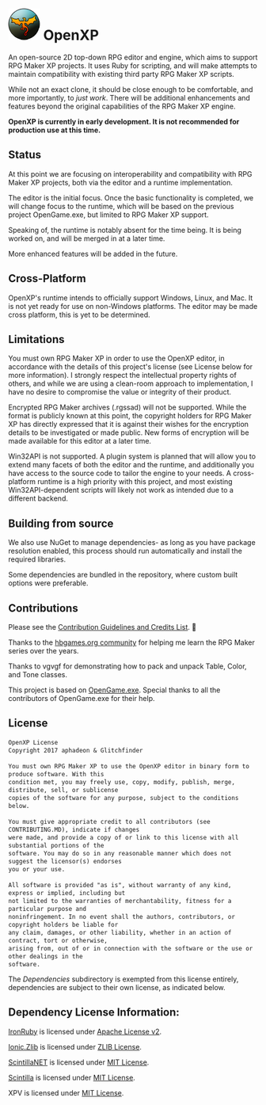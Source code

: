# ![logo](Tools/logo.png) OpenXP
An open-source 2D top-down RPG editor and engine, which aims to support RPG Maker XP projects. 
It uses Ruby for scripting, and will make attempts to maintain compatibility with existing third 
party RPG Maker XP scripts.

While not an exact clone, it should be close enough to be comfortable, and more importantly, to 
*just work*.  There will be additional enhancements and features beyond the original capabilities 
of the RPG Maker XP engine.

**OpenXP is currently in early development.  It is not recommended for production use at this time.**


Status
--------
At this point we are focusing on interoperability and compatibility with RPG Maker XP projects, both 
via the editor and a runtime implementation.

The editor is the initial focus.  Once the basic functionality is completed, we will change focus to 
the runtime, which will be based on the previous project OpenGame.exe, but limited to RPG Maker XP 
support.

Speaking of, the runtime is notably absent for the time being. It is being worked on, and will be 
merged in at a later time.

More enhanced features will be added in the future.


Cross-Platform
--------------
OpenXP's runtime intends to officially support Windows, Linux, and Mac.  It is not yet ready for use 
on non-Windows platforms.  The editor may be made cross platform, this is yet to be determined.


Limitations
-----------
You must own RPG Maker XP in order to use the OpenXP editor, in accordance with the details 
of this project's license (see License below for more information).  I strongly respect the intellectual 
property rights of others, and while we are using a clean-room approach to implementation, I have no 
desire to compromise the value or integrity of their product.

Encrypted RPG Maker archives (.rgssad) will not be supported.  While the format is publicly known 
at this point, the copyright holders for RPG Maker XP has directly expressed that it is 
against their wishes for the encryption details to be investigated or made public.  New forms of 
encryption will be made available for this editor at a later time.

Win32API is not supported.  A plugin system is planned that will allow you to extend many facets 
of both the editor and the runtime, and additionally you have access to the source code to tailor 
the engine to your needs.  A cross-platform runtime is a high priority with this project, and most 
existing Win32API-dependent scripts will likely not work as intended due to a different backend.


Building from source
--------------------
We also use NuGet to manage dependencies- as long as you have package resolution enabled, 
this process should run automatically and install the required libraries.

Some dependencies are bundled in the repository, where custom built options were preferable. 


Contributions
------------
Please see the [Contribution Guidelines and Credits List](CONTRIBUTING.MD).  :eyes:

Thanks to the [hbgames.org community](http://www.hbgames.org/) for helping me learn the RPG Maker 
series over the years.  

Thanks to vgvgf for demonstrating how to pack and unpack Table, Color, and Tone classes.  

This project is based on [OpenGame.exe](https://github.com/aphadeon/OpenGame.exe). 
Special thanks to all the contributors of OpenGame.exe for their help.

License
-------
```
OpenXP License
Copyright 2017 aphadeon & Glitchfinder

You must own RPG Maker XP to use the OpenXP editor in binary form to produce software. With this 
condition met, you may freely use, copy, modify, publish, merge, distribute, sell, or sublicense 
copies of the software for any purpose, subject to the conditions below.

You must give appropriate credit to all contributors (see CONTRIBUTING.MD), indicate if changes 
were made, and provide a copy of or link to this license with all substantial portions of the 
software. You may do so in any reasonable manner which does not suggest the licensor(s) endorses 
you or your use.

All software is provided "as is", without warranty of any kind, express or implied, including but 
not limited to the warranties of merchantability, fitness for a particular purpose and 
noninfringement. In no event shall the authors, contributors, or copyright holders be liable for 
any claim, damages, or other liability, whether in an action of contract, tort or otherwise, 
arising from, out of or in connection with the software or the use or other dealings in the
software.
```
The *Dependencies* subdirectory is exempted from this license entirely, dependencies are subject 
to their own license, as indicated below.

Dependency License Information:
-------------------------------

[IronRuby](http://ironruby.net/) 
is licensed under [Apache License v2](http://www.apache.org/licenses/LICENSE-2.0).  

[Ionic.Zlib](https://github.com/jstedfast/Ionic.Zlib) 
is licensed under [ZLIB License](https://github.com/jstedfast/Ionic.Zlib/blob/master/License.zlib.txt).  

[ScintillaNET](https://github.com/jacobslusser/ScintillaNET) 
is licensed under [MIT License](https://github.com/jacobslusser/ScintillaNET/blob/master/LICENSE).  

[Scintilla](http://www.scintilla.org/) 
is licensed under [MIT License](http://www.scintilla.org/License.txt).  

XPV is licensed under [MIT License](https://opensource.org/licenses/MIT).  